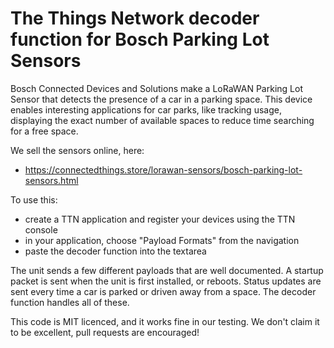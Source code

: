 # The Things Network decoder function for Bosch Parking Lot Sensors
Bosch Connected Devices and Solutions make a LoRaWAN Parking Lot Sensor that detects the presence of a car in a parking space. This device enables interesting applications for car parks, like tracking usage, displaying the exact number of available spaces to reduce time searching for a free space.

We sell the sensors online, here:
 * https://connectedthings.store/lorawan-sensors/bosch-parking-lot-sensors.html

To use this:
* create a TTN application and register your devices using the TTN console
* in your application, choose "Payload Formats" from the navigation
* paste the decoder function into the textarea

The unit sends a few different payloads that are well documented. A startup packet is sent when the unit is first installed, or reboots. Status updates are sent every time a car is parked or driven away from a space. The decoder function handles all of these.

This code is MIT licenced, and it works fine in our testing. We don't claim it to be excellent, pull requests are encouraged!

